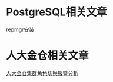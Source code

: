 # PostgreSQL相关文章
[repmgr安装](https://github.com/raysuen/raysuen-blog/blob/main/PostgreSQL/repmgr安装.md)
# 人大金仓相关文章
[人大金仓集群角色切换报警分析](https://github.com/raysuen/raysuen-blog/blob/main/Kingbase/集群/人大金仓集群角色切换报警分析.md)
